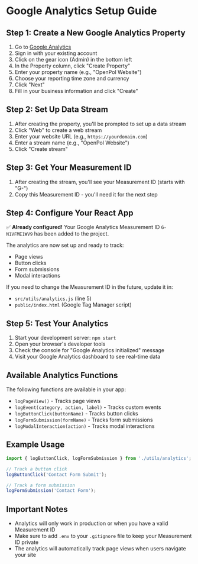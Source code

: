 # Google Analytics Setup Guide

## Step 1: Create a New Google Analytics Property

1. Go to [Google Analytics](https://analytics.google.com/)
2. Sign in with your existing account
3. Click on the gear icon (Admin) in the bottom left
4. In the Property column, click "Create Property"
5. Enter your property name (e.g., "OpenPol Website")
6. Choose your reporting time zone and currency
7. Click "Next"
8. Fill in your business information and click "Create"

## Step 2: Set Up Data Stream

1. After creating the property, you'll be prompted to set up a data stream
2. Click "Web" to create a web stream
3. Enter your website URL (e.g., `https://yourdomain.com`)
4. Enter a stream name (e.g., "OpenPol Website")
5. Click "Create stream"

## Step 3: Get Your Measurement ID

1. After creating the stream, you'll see your Measurement ID (starts with "G-")
2. Copy this Measurement ID - you'll need it for the next step

## Step 4: Configure Your React App

✅ **Already configured!** Your Google Analytics Measurement ID `G-N1VFME1WV9` has been added to the project.

The analytics are now set up and ready to track:
- Page views
- Button clicks
- Form submissions
- Modal interactions

If you need to change the Measurement ID in the future, update it in:
- `src/utils/analytics.js` (line 5)
- `public/index.html` (Google Tag Manager script)

## Step 5: Test Your Analytics

1. Start your development server: `npm start`
2. Open your browser's developer tools
3. Check the console for "Google Analytics initialized" message
4. Visit your Google Analytics dashboard to see real-time data

## Available Analytics Functions

The following functions are available in your app:

- `logPageView()` - Tracks page views
- `logEvent(category, action, label)` - Tracks custom events
- `logButtonClick(buttonName)` - Tracks button clicks
- `logFormSubmission(formName)` - Tracks form submissions
- `logModalInteraction(action)` - Tracks modal interactions

## Example Usage

```javascript
import { logButtonClick, logFormSubmission } from './utils/analytics';

// Track a button click
logButtonClick('Contact Form Submit');

// Track a form submission
logFormSubmission('Contact Form');
```

## Important Notes

- Analytics will only work in production or when you have a valid Measurement ID
- Make sure to add `.env` to your `.gitignore` file to keep your Measurement ID private
- The analytics will automatically track page views when users navigate your site 